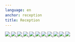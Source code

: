 ```yaml
---
language: en
anchor: reception
title: Reception
---
```

<div class="container-fluid text-center press-images">
  <a href="http://thenextweb.com/apple/2016/03/09/new-ios-desktop-app-cryptomator-encrypts-cloud-files-locally-upload/" target="_blank">
    <img src="/img/reception/tnw-logo.png" srcset="/img/reception/tnw-logo.png 1x, /img/reception/tnw-logo@2x.png 2x"/>
  </a>
  <a href="http://t3n.de/news/cryptomator-cloud-verschluesselung-597606/" target="_blank">
    <img src="/img/reception/t3n-logo.png" srcset="/img/reception/t3n-logo.png 1x, /img/reception/t3n-logo@2x.png 2x"/>
  </a>
  <a href="https://www1.wdr.de/fernsehen/aktuelle-stunde/angeklickt-fbi-und-apple-100.html" target="_blank">
    <img src="/img/reception/wdr-logo.png" srcset="/img/reception/wdr-logo.png 1x, /img/reception/wdr-logo@2x.png 2x"/>
  </a>
  <a href="http://www.heise.de/mac-and-i/meldung/Cryptomator-Konkurrent-fuer-Boxcryptor-3133597.html" target="_blank">
    <img src="/img/reception/heise-logo.png" srcset="/img/reception/heise-logo.png 1x, /img/reception/heise-logo@2x.png 2x"/>
  </a>
  <a href="https://www.heise.de/ct/ausgabe/2016-24-Dateien-in-der-Cloud-mit-Cryptomator-absichern-3456900.html" target="_blank">
    <img src="/img/reception/ct-logo.png" srcset="/img/reception/ct-logo.png 1x, /img/reception/ct-logo@2x.png 2x"/>
  </a>
  <a href="http://www.iculture.nl/cryptomator-iphone-versleuteling-cloud/" target="_blank">
    <img src="/img/reception/iculture-logo.png" srcset="/img/reception/iculture-logo.png 1x, /img/reception/iculture-logo@2x.png 2x"/>
  </a>
  <a href="http://www.webupd8.org/2016/04/encrypt-your-cloud-files-with.html" target="_blank">
    <img src="/img/reception/webupd8-logo.png" srcset="/img/reception/webupd8-logo.png 1x, /img/reception/webupd8-logo@2x.png 2x"/>
  </a>
  <a href="http://www.linux-community.de/Internal/Artikel/Print-Artikel/LinuxUser/2016/10/Einfach-aber-sicher" target="_blank">
    <img src="/img/reception/linuxuser-logo.png" srcset="/img/reception/linuxuser-logo.png 1x, /img/reception/linuxuser-logo@2x.png 2x"/>
  </a>
  <a href="http://www.computerwoche.de/a/sicherheit-fuer-die-datei-cloud,3226113,2" target="_blank">
    <img src="/img/reception/computerwoche-logo.png" srcset="/img/reception/computerwoche-logo.png 1x, /img/reception/computerwoche-logo@2x.png 2x"/>
  </a>
  <a href="http://www.chip.de/downloads/Cryptomator_77169061.html" target="_blank">
    <img src="/img/reception/chip-logo.png" srcset="/img/reception/chip-logo.png 1x, /img/reception/chip-logo@2x.png 2x"/>
  </a>
  <a href="http://www.giga.de/downloads/cryptomator-download/" target="_blank">
    <img src="/img/reception/giga-logo.png" srcset="/img/reception/giga-logo.png 1x, /img/reception/giga-logo@2x.png 2x"/>
  </a>
</div>
